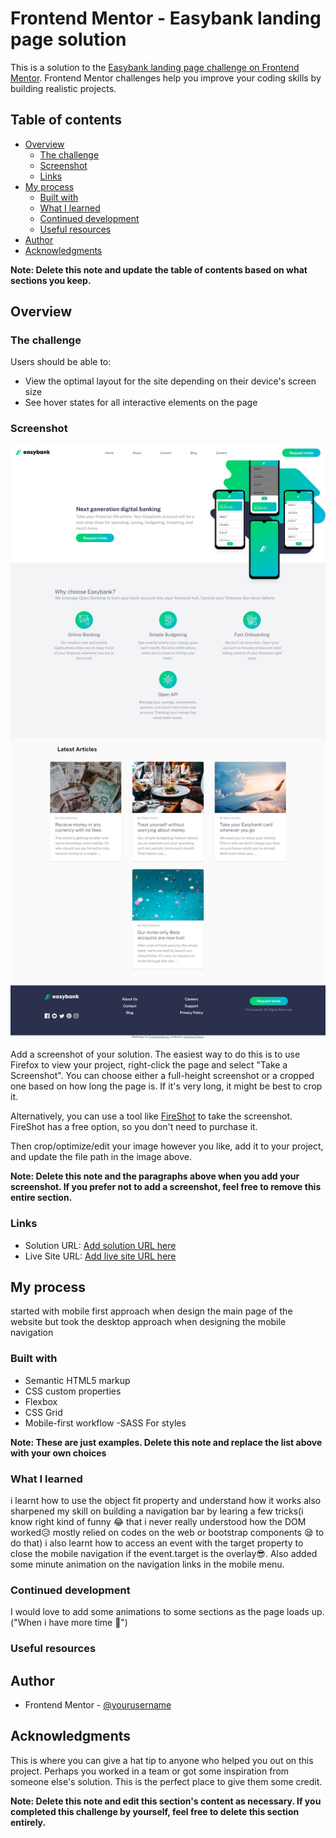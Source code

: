# Frontend Mentor - Easybank landing page solution

This is a solution to the
[Easybank landing page challenge on Frontend Mentor](https://www.frontendmentor.io/challenges/easybank-landing-page-WaUhkoDN).
Frontend Mentor challenges help you improve your coding skills by building
realistic projects.

## Table of contents

- [Overview](#overview)
  - [The challenge](#the-challenge)
  - [Screenshot](#screenshot)
  - [Links](#links)
- [My process](#my-process)
  - [Built with](#built-with)
  - [What I learned](#what-i-learned)
  - [Continued development](#continued-development)
  - [Useful resources](#useful-resources)
- [Author](#author)
- [Acknowledgments](#acknowledgments)

**Note: Delete this note and update the table of contents based on what sections
you keep.**

## Overview

### The challenge

Users should be able to:

- View the optimal layout for the site depending on their device's screen size
- See hover states for all interactive elements on the page

### Screenshot

![](./screenshot.jpg)

Add a screenshot of your solution. The easiest way to do this is to use Firefox
to view your project, right-click the page and select "Take a Screenshot". You
can choose either a full-height screenshot or a cropped one based on how long
the page is. If it's very long, it might be best to crop it.

Alternatively, you can use a tool like [FireShot](https://getfireshot.com/) to
take the screenshot. FireShot has a free option, so you don't need to purchase
it.

Then crop/optimize/edit your image however you like, add it to your project, and
update the file path in the image above.

**Note: Delete this note and the paragraphs above when you add your screenshot.
If you prefer not to add a screenshot, feel free to remove this entire
section.**

### Links

- Solution URL: [Add solution URL here](https://your-solution-url.com)
- Live Site URL: [Add live site URL here](https://your-live-site-url.com)

## My process

started with mobile first approach when design the main page of the website but
took the desktop approach when designing the mobile navigation

### Built with

- Semantic HTML5 markup
- CSS custom properties
- Flexbox
- CSS Grid
- Mobile-first workflow -SASS For styles

**Note: These are just examples. Delete this note and replace the list above
with your own choices**

### What I learned

i learnt how to use the object fit property and understand how it works also
sharpened my skill on building a navigation bar by learing a few tricks(i know
right kind of funny 😂 that i never really understood how the DOM worked😥
mostly relied on codes on the web or bootstrap components 😪 to do that) i also
learnt how to access an event with the target property to close the mobile
navigation if the event.target is the overlay😎. Also added some minute
animation on the navigation links in the mobile menu.

### Continued development
I would love to add some  animations to some sections  as the page loads up.("When i have more time 🥱")
### Useful resources

## Author

- Frontend Mentor -
  [@yourusername](https://www.frontendmentor.io/profile/yourusername)

## Acknowledgments

This is where you can give a hat tip to anyone who helped you out on this
project. Perhaps you worked in a team or got some inspiration from someone
else's solution. This is the perfect place to give them some credit.

**Note: Delete this note and edit this section's content as necessary. If you
completed this challenge by yourself, feel free to delete this section
entirely.**
